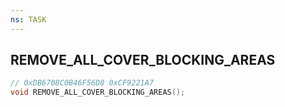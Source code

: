 ```yaml
---
ns: TASK
---
```

## REMOVE_ALL_COVER_BLOCKING_AREAS

```c
// 0xDB6708C0B46F56D8 0xCF9221A7
void REMOVE_ALL_COVER_BLOCKING_AREAS();
```


